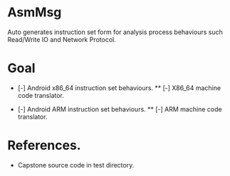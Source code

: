 AsmMsg
======

Auto generates instruction set form for analysis process behaviours such Read/Write IO and Network Protocol.

Goal
=====

* [-] Android x86_64 instruction set behaviours.
** [-] X86_64 machine code translator.

* [-] Android ARM    instruction set behaviours.
** [-] ARM machine code translator.


References.
==========

* Capstone source code in test directory.

